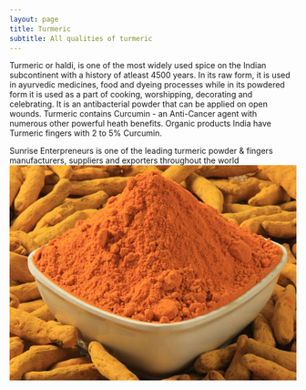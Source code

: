 ```yaml
---
layout: page
title: Turmeric
subtitle: All qualities of turmeric
---
```


Turmeric or haldi, is one of the most widely used spice on the Indian subcontinent with a history of atleast 4500 years. In its raw form, it is used in ayurvedic medicines, food and dyeing processes while in its powdered form it is used as a part of cooking, worshipping, decorating and celebrating. It is an antibacterial powder that can be applied on open wounds. Turmeric contains Curcumin - an Anti-Cancer agent with numerous other powerful heath benefits. Organic products India have Turmeric fingers with 2 to 5% Curcumin.

Sunrise Enterpreneurs is one of the leading turmeric powder & fingers manufacturers, suppliers and exporters throughout the world
![turmeric](/assets/img/turmeric.jpg)
